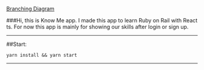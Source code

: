 [Branching Diagram](https://app.diagrams.net/#G1M2D-E3kYp3eJ8nh9VBtSrSacnBPrBrdm)

###Hi,
this is Know Me app. I made this app to learn Ruby on Rail with React ts. For now 
this app is mainly for showing our skills after login or sign up.

***

##Start:

``yarn install && yarn start``

***

